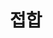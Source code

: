 ---
layout: default
title: 접합
nav_order: 7
permalink: /docs/assemblies/joints
has_children: true
parent: 조립품
---